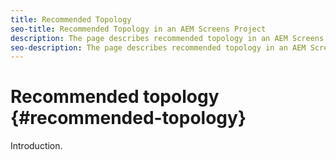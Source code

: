 ```yaml
---
title: Recommended Topology
seo-title: Recommended Topology in an AEM Screens Project
description: The page describes recommended topology in an AEM Screens project
seo-description: The page describes recommended topology in an AEM Screens project
---
```


# Recommended topology {#recommended-topology}

Introduction.
